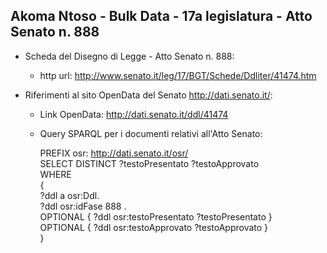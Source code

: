 ## Akoma Ntoso - Bulk Data - 17a legislatura - Atto Senato n. 888 ##

* Scheda del Disegno di Legge - Atto Senato n. 888:
	* http url: http://www.senato.it/leg/17/BGT/Schede/Ddliter/41474.htm

* Riferimenti al sito OpenData del Senato http://dati.senato.it/:
	* Link OpenData: http://dati.senato.it/ddl/41474
	* Query SPARQL per i documenti relativi all'Atto Senato:

        PREFIX osr: <http://dati.senato.it/osr/>  
		SELECT DISTINCT ?testoPresentato ?testoApprovato  
		WHERE  
		{  
		    ?ddl a osr:Ddl.  
		    ?ddl osr:idFase 888 .  
		    OPTIONAL { ?ddl osr:testoPresentato ?testoPresentato }  
		    OPTIONAL { ?ddl osr:testoApprovato ?testoApprovato }  
		}
		